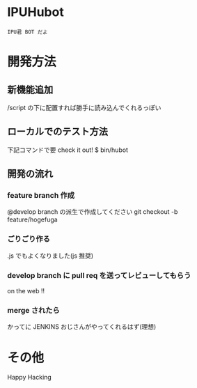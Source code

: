 # IPUHubot
    IPU君 BOT だよ

# 開発方法
## 新機能追加
/script の下に配置すれば勝手に読み込んでくれるっぽい
## ローカルでのテスト方法
下記コマンドで要 check it out!
    $ bin/hubot
## 開発の流れ
### feature branch 作成
@develop branch の派生で作成してください
git checkout -b feature/hogefuga
### ごりごり作る
\.js でもよくなりました(js 推奨)
### develop branch に pull req を送ってレビューしてもらう
on the web !!
### merge されたら
かってに JENKINS おじさんがやってくれるはず(理想)

# その他
Happy Hacking
